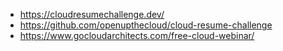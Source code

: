 - https://cloudresumechallenge.dev/
- https://github.com/openupthecloud/cloud-resume-challenge
- https://www.gocloudarchitects.com/free-cloud-webinar/
